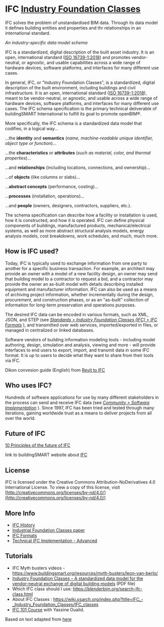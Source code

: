 # IFC [Industry Foundation Classes](https://www.buildingsmart.org/standards/bsi-standards/industry-foundation-classes/)

IFC solves the problem of unstandardised BIM data. Through its data model it defines building entities and properties and thr relationships in an international standard.

*An industry-specific data model schema*

IFC is a standardized, digital description of the built asset industry.  It is an open, international standard ([ISO 16739-1:2018](https://www.iso.org/standard/70303.html)) and promotes vendor-neutral, or agnostic, and usable capabilities across a wide range of hardware devices, software platforms, and interfaces for many different use cases.

In general, IFC, or "Industry Foundation Classes", is a standardized, digital description of the built environment, including buildings and civil infrastructure. It is an open, international standard ([ISO 16739-1:2018](https://www.iso.org/standard/70303.html)), meant to be vendor-neutral, or agnostic, and usable across a wide range of hardware devices, software platforms, and interfaces for many different use cases. The IFC schema specification is the primary technical deliverable of buildingSMART International to fulfill its goal to promote openBIM®.

More specifically, the IFC schema is a standardized data model that codifies, in a logical way...

...the **identity** and **semantics** (_name, machine-readable unique identifier, object type or function_)...

...the **characteristics** or **attributes** (_such as material, color, and thermal properties_)...

...and **relationships** (including locations, connections, and ownership)...

...of **objects** (like columns or slabs)...

...**abstract concepts** (performance, costing)...

...**processes** (installation, operations)...

...and **people** (owners, designers, contractors, suppliers, etc.).

The schema specification can describe how a facility or installation is used, how it is constructed, and how it is operated. IFC can define physical components of buildings, manufactured products, mechanical/electrical systems, as well as more abstract structural analysis models, energy analysis models, cost breakdowns, work schedules, and much, much more.

How is IFC used?
----------------

Today, IFC is typically used to exchange information from one party to another for a specific business transaction. For example, an architect may provide an owner with a model of a new facility design, an owner may send that building model to a contractor to request a bid, and a contractor may provide the owner an as-built model with details describing installed equipment and manufacturer information. IFC can also be used as a means of archiving project information, whether incrementally during the design, procurement, and construction phases, or as an "as-built" collection of information for long-term preservation and operations purposes.

The desired IFC data can be encoded in various formats, such as XML, JSON, and STEP (see _[Standards > Industry Foundation Classes (IFC) > IFC Formats](https://technical.buildingsmart.org/standards/ifc/ifc-formats/)_ ), and transmitted over web services, imported/exported in files, or managed in centralized or linked databases.

Software vendors of building information modeling tools - including model authoring, design, simulation and analysis, viewing and more - will provide interfaces to end users to export, import, and transmit data in some IFC format. It is up to users to decide what they want to share from their tools via IFC.

Dikon convesion guide (English) from [Revit to IFC](https://molio.dk/media/gn0fb0g5/ifc-guide_export_en_20200928_2.pdf)

Who uses IFC?
-------------

Hundreds of software applications for use by many different stakeholders in the process can send and receive IFC data (see [_Community > Software Implementation_](https://technical.buildingsmart.org/community/software-implementations/) ). Since 1997, IFC has been tried and tested through many iterations, gaining worldwide trust as a means to deliver projects from all over the world.

## Future of IFC
[10 Principles of the future of IFC](https://github.com/buildingSMART/NextGen-IFC/wiki/Ten-principles-for-a-future-IFC)

link to buildingSMART website about [IFC]((https://www.buildingsmart.org/standards/bsi-standards/industry-foundation-classes/))

License
-------

IFC is licensed under the Creative Commons Attribution-NoDerivatives 4.0 International License. To view a copy of this license, visit [http://creativecommons.org/licenses/by-nd/4.0/](http://creativecommons.org/licenses/by-nd/4.0/)

## More Info

* [IFC History](https://itc.scix.net/pdfs/w78-2015-paper-004.pdf)
* [Industrial Foundation Classes paper](https://publications.cms.bgu.tum.de/books/bim_2018/06_IFC_07.pdf)
* [IFC Formats](https://github.com/buildingSMART/technical.buildingsmart.org/blob/main/IFC-Formats.md)
* [Technical IFC Implementation - Advanced](https://github.com/buildingSMART/technical.buildingsmart.org/blob/main/IFC-Implementation-Guidance.md)

## Tutorials

- IFC Myth busters videos - https://www.buildingsmart.org/resources/myth-busters/leon-van-berlo/ 
- [Industry Foundation Classes – A standardized data model for the vendor-neutral exchange of digital building models](https://publications.cms.bgu.tum.de/books/bim_2018/06_IFC_07.pdf) (PDF file)
- Which IFC class should I use: https://blenderbim.org/search-ifc-class.html
- About IFC Classes : https://wiki.osarch.org/index.php?title=IFC_-_Industry_Foundation_Classes/IFC_classes
- [IFC 101 Course](https://osarch.org/2022/11/12/%f0%9f%93%ba-ifc-101-a-free-ifc-crash-course-with-python/) with Yassine Oualid.

Based on text adapted from [here](https://github.com/buildingSMART/technical.buildingsmart.org/blob/main/Industry-Foundation-Classes-(IFC).md)
